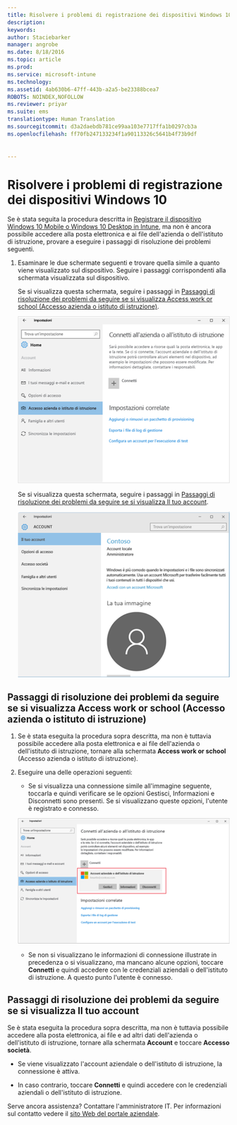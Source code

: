 ```yaml
---
title: Risolvere i problemi di registrazione dei dispositivi Windows 10 | Microsoft Intune
description: 
keywords: 
author: Staciebarker
manager: angrobe
ms.date: 8/18/2016
ms.topic: article
ms.prod: 
ms.service: microsoft-intune
ms.technology: 
ms.assetid: 4ab630b6-47ff-443b-a2a5-be23388bcea7
ROBOTS: NOINDEX,NOFOLLOW
ms.reviewer: priyar
ms.suite: ems
translationtype: Human Translation
ms.sourcegitcommit: d3a2daebdb781ce99aa103e7717ffa1b0297cb3a
ms.openlocfilehash: ff70fb247133234f1a90113326c5641b4f73b9df


---
```


# Risolvere i problemi di registrazione dei dispositivi Windows 10
Se è stata seguita la procedura descritta in [Registrare il dispositivo Windows 10 Mobile o Windows 10 Desktop in Intune](enroll-your-w10-phone-or-w10-pc-windows.md), ma non è ancora possibile accedere alla posta elettronica e ai file dell'azienda o dell'istituto di istruzione, provare a eseguire i passaggi di risoluzione dei problemi seguenti.

1.  Esaminare le due schermate seguenti e trovare quella simile a quanto viene visualizzato sul dispositivo. Seguire i passaggi corrispondenti alla schermata visualizzata sul dispositivo.

    Se si visualizza questa schermata, seguire i passaggi in [Passaggi di risoluzione dei problemi da seguire se si visualizza Access work or school (Accesso azienda o istituto di istruzione)](#troubleshooting-steps-to-follow-if-you-see-access-work-or-school).

    ![settings-accounts-access-work-or-school](./media/w10-enroll-rs1-connect-to-work-or-school.png)

    Se si visualizza questa schermata, seguire i passaggi in [Passaggi di risoluzione dei problemi da seguire se si visualizza Il tuo account](#troubleshooting-steps-to-follow-if-you-see-your-account).

    ![settings-accounts-your-account](./media/W10-enroll-2-accounts-your-account.png)

## Passaggi di risoluzione dei problemi da seguire se si visualizza Access work or school (Accesso azienda o istituto di istruzione)

1.  Se è stata eseguita la procedura sopra descritta, ma non è tuttavia possibile accedere alla posta elettronica e ai file dell'azienda o dell'istituto di istruzione, tornare alla schermata **Access work or school** (Accesso azienda o istituto di istruzione).

2. Eseguire una delle operazioni seguenti:

    - Se si visualizza una connessione simile all'immagine seguente, toccarla e quindi verificare se le opzioni Gestisci, Informazioni e Disconnetti sono presenti. Se si visualizzano queste opzioni, l'utente è registrato e connesso.

    ![validate-successful-enrollment](./media/w10-enroll-rs1-validate-successful-enrollment.png)

    - Se non si visualizzano le informazioni di connessione illustrate in precedenza o si visualizzano, ma mancano alcune opzioni, toccare **Connetti** e quindi accedere con le credenziali aziendali o dell'istituto di istruzione. A questo punto l'utente è connesso.

## Passaggi di risoluzione dei problemi da seguire se si visualizza Il tuo account

Se è stata eseguita la procedura sopra descritta, ma non è tuttavia possibile accedere alla posta elettronica, ai file e ad altri dati dell'azienda o dell'istituto di istruzione, tornare alla schermata **Account** e toccare **Accesso società**.

- Se viene visualizzato l'account aziendale o dell'istituto di istruzione, la connessione è attiva.

- In caso contrario, toccare **Connetti** e quindi accedere con le credenziali aziendali o dell'istituto di istruzione.

Serve ancora assistenza? Contattare l'amministratore IT. Per informazioni sul contatto vedere il [sito Web del portale aziendale](http://portal.manage.microsoft.com).



<!--HONumber=Aug16_HO4-->


